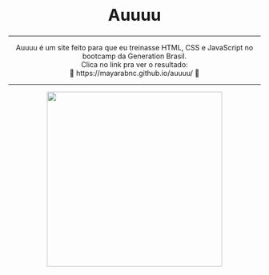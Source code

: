 ### <div align="center"><h1> Auuuu </h1></div>
-------------------------------------------------------------------------------------------------------------------------------------------------------------------------
<div align="center">
      Auuuu é um site feito para que eu treinasse HTML, CSS e JavaScript no bootcamp da Generation Brasil.
</div>

<div align="center">
    Clica no link pra ver o resultado:
</div>

<div align="center">
   🥳 https://mayarabnc.github.io/auuuu/  🥳
</div>

-------------------------------------------------------------------------------------------------------------------------------------------------------------------------

<div align="center">
    <img width="350" src="https://i0.wp.com/www.portaldodog.com.br/cachorros/wp-content/uploads/2014/08/cachorro-humano-07.gif?resize=450%2C296&ssl=1">
</div>
